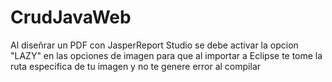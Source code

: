 # CrudJavaWeb

Al diseñrar un PDF con JasperReport Studio se debe activar la opcion "LAZY" en las opciones de imagen para que al importar a Eclipse te tome la ruta especifica de tu imagen  y no te genere error al compilar
